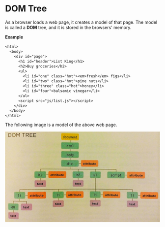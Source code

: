 
# DOM Tree

As a browser loads a web page, it creates a model of that page. The model is called a **DOM** tree, and it is stored in the browsers' memory. 

**Example**
~~~
<html>
  <body>
    <div id="page">
      <h1 id="header">List King</h1>
      <h2>Buy groceries</h2>
      <ul>
        <li id="one" class="hot"><em>fresh</em> figs</li>
        <li id="two" class="hot">pine nuts</li>
        <li id="three" class="hot">honey</li>
        <li id="four">balsamic vinegar</li>
      </ul>
      <script src="js/list.js"></script>
    </div>
  </body>
</html>
~~~

The following image is a model of the above web page.

![](img/dom.jpg)



